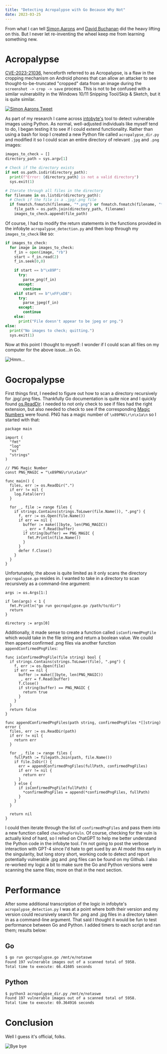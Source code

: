 ```yaml
---
title: "Detecting Acropalypse with Go Because Why Not"
date: 2023-03-25
---
```

From what I can tell [Simon Aarons](https://twitter.com/ItsSimonTime/status/1636857478263750656) and [David Buchanan](https://www.da.vidbuchanan.co.uk/blog/exploiting-acropalypse.html) did the heavy lifting on this.  But I never let re-inventing the wheel keep me from learning something new.

# Acropalypse

[CVE-2023-21036](https://cve.mitre.org/cgi-bin/cvename.cgi?name=CVE-2023-21036), henceforth referred to as Acropalypse, is a flaw in the cropping mechanism on Android phones that can allow an attacker to see thought-to-be-truncated "cropped" data from an image during the `screenshot -> crop -> save` process.  This is not to be confused with a similar vulnerability in the Windows 10/11 Snipping Tool/Skip & Sketch, but it is quite similar.

[![Simon Aarons Tweet](/notablog/docs/assets/2023_03_27_tweet.JPG "Informative Tweet")](https://twitter.com/ItsSimonTime/status/1636857478263750656)

As part of my research I came across [intobyte's](https://github.com/infobyte/CVE-2023-21036) tool to detect vulnerable images using Python.  As normal, well-adjusted individuals like myself tend to do, I began testing it to see if I could extend functionality.  Rather than using a bash for loop I created a new Python file called `acropalypse_dir.py` and modified it so I could scan an entire directory of relevant `.jpg` and `.png` images:

```python
images_to_check = []
directory_path = sys.argv[1]

# Check if the directory exists
if not os.path.isdir(directory_path):
  print(f"Error: {directory_path} is not a valid directory")
  sys.exit(1)

# Iterate through all files in the directory
for filename in os.listdir(directory_path):
  # Check if the file is a .jpg/.png file
  if fnmatch.fnmatch(filename, "*.png") or fnmatch.fnmatch(filename, "*.jpg"):
    file_path = os.path.join(directory_path, filename)
    images_to_check.append(file_path)
```

Of course, I had to modify the return statements in the functions provided in the infobyte `acropalypse_detection.py` and then loop through my `images_to_check` like so:

```python
if images_to_check:
  for image in images_to_check:
    f_in = open(image, "rb")
    start = f_in.read(2)
    f_in.seek(0,0)

    if start == b"\x89P":
      try:
        parse_png(f_in)
      except:
        continue
    elif start == b"\xFF\xD8":
      try:
        parse_jpeg(f_in)
      except:
        continue
    else:
      print("File doesn't appear to be jpeg or png.")
else:
  print("No images to check; quitting.")
  sys.exit(1)
```

Now at this point I thought to myself: I wonder if I could scan all files on my computer for the above issue...in Go.

![Hmm...](/notablog/docs/assets/2023_03_27_think.gif "Thinking Emoji")

# Gocropalypse

First things first, I needed to figure out how to scan a directory recursively for .jpg/.png files.  Thankfully Go documentation is quite nice and I quickly found [os.ReadDir](https://pkg.go.dev/os#ReadDir).  I needed to not only check to see if files had the right extension, but also needed to check to see if the corresponding [Magic Numbers](https://en.wikipedia.org/wiki/List_of_file_signatures) were found.  PNG has a magic number of `\x89PNG\r\n\x1a\n` so I started with that:

```golang
package main

import (
  "fmt"
  "log"
  "os"
  "strings"
)

// PNG Magic Number
const PNG_MAGIC = "\x89PNG\r\n\x1a\n"

func main() {
  files, err := os.ReadDir(".")
  if err != nil {
    log.Fatal(err)
  }

  for _, file := range files {
    if strings.Contains(strings.ToLower(file.Name()), ".png") {
      f, err := os.Open(file.Name())
      if err == nil {
        buffer := make([]byte, len(PNG_MAGIC))
        _, err = f.Read(buffer)
        if string(buffer) == PNG_MAGIC {
          fmt.Println(file.Name())
        }
      }
      defer f.Close()
    }
  }
}
```

Unfortunately, the above is quite limited as it only scans the directory `gocropalypse.go` resides in.  I wanted to take in a directory to scan recursively as a command-line argument:

```golang
args := os.Args[1:]

if len(args) < 1 {
  fmt.Println("go run gocropalypse.go /path/to/dir")
  return
}

directory := args[0]
```

Additionally, it made sense to create a function called `isConfirmedPngFile` which would take in the file string and return a boolean value.  We couild then append confirmed .png files via another function `appendConfirmedPngFiles`:

```golang
func isConfirmedPngFile(file string) bool {
  if strings.Contains(strings.ToLower(file), ".png") {
    f, err := os.Open(file)
    if err == nil {
      buffer := make([]byte, len(PNG_MAGIC))
      _, err = f.Read(buffer)
      f.Close()
      if string(buffer) == PNG_MAGIC {
        return true
      }
    }
  }
  return false
}

func appendConfirmedPngFiles(path string, confirmedPngFiles *[]string) error {
  files, err := os.ReadDir(path)
  if err != nil {
    return err
  }

  for _, file := range files {
    fullPath := filepath.Join(path, file.Name())
    if file.IsDir() {
      err = appendConfirmedPngFiles(fullPath, confirmedPngFiles)
      if err != nil {
        return err
      }
    } else {
      if isConfirmedPngFile(fullPath) {
        *confirmedPngFiles = append(*confirmedPngFiles, fullPath)
      }
    }
  }

  return nil
}
```

I could then iterate through the list of `confirmedPngFiles` and pass them into a new function called `checkPngForVuln`.  Of course, checking for the vuln is actually kind of hard, so I relied on ChatGPT to help me better understand the Python code in the infobyte tool.  I'm not going to post the verbose interaction with GPT-4 since I'd hate to get sued by an AI model this early in the singularity, but long story short, working code to detect and report potentially vulnerable .jpg and .png files can be found on my Github.  I also re-worked my logic a bit to make sure the Go and Python versions were scanning the same files; more on that in the next section.  

# Performance
After some additional transcription of the logic in infobyte's `acropalypse_detection.py` I was at a point where both their version and my version could recursively search for .png and .jpg files in a directory taken in as a command-line argument.  That said I thought it would be fun to test performance between Go and Python.  I added timers to each script and ran them; results below:

## Go
```bash
$ go run gocropalypse.go /mnt/e/notaswe
Found 197 vulnerable images out of a scanned total of 5958.
Total time to execute: 66.41605 seconds
```

## Python
```bash
$ python3 acropalypse_dir.py /mnt/e/notaswe
Found 197 vulnerable images out of a scanned total of 5958.
Total time to execute: 69.364916 seconds
```

# Conclusion

Well I guess it's official, folks.

![Bye bye](/notablog/docs/assets/2023_03_27_conclusion.gif "Deleting Python")